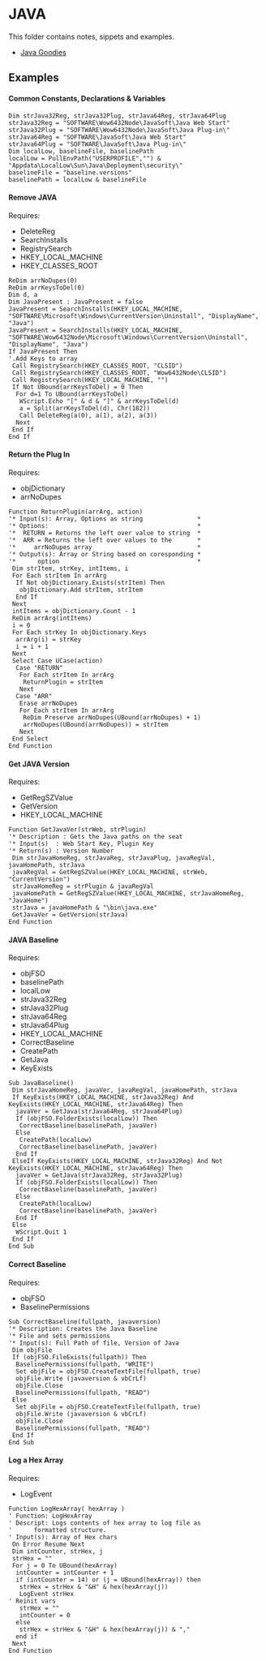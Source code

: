 # JAVA

This folder contains notes, sippets and examples.

- [Java Goodies](http://www.javagoodies.com/)  
## Examples

#### Common Constants, Declarations & Variables
```vbscript
Dim strJava32Reg, strJava32Plug, strJava64Reg, strJava64Plug
strJava32Reg = "SOFTWARE\Wow6432Node\JavaSoft\Java Web Start"
strJava32Plug = "SOFTWARE\Wow6432Node\JavaSoft\Java Plug-in\"  
strJava64Reg = "SOFTWARE\JavaSoft\Java Web Start"
strJava64Plug = "SOFTWARE\JavaSoft\Java Plug-in\"
Dim localLow, baselineFile, baselinePath
localLow = PullEnvPath("USERPROFILE","") & "Appdata\LocalLow\Sun\Java\Deployment\security\"
baselineFile = "baseline.versions"
baselinePath = localLow & baselineFile
```

#### Remove JAVA
Requires:

- DeleteReg
- SearchInstalls
- RegistrySearch
- HKEY_LOCAL_MACHINE
- HKEY_CLASSES_ROOT

```vbscript
ReDim arrNoDupes(0)
ReDim arrKeysToDel(0)
Dim d, a
Dim JavaPresent : JavaPresent = false
JavaPresent = SearchInstalls(HKEY_LOCAL_MACHINE, "SOFTWARE\Microsoft\Windows\CurrentVersion\Uninstall", "DisplayName", "Java")
JavaPresent = SearchInstalls(HKEY_LOCAL_MACHINE, "SOFTWARE\Wow6432Node\Microsoft\Windows\CurrentVersion\Uninstall", "DisplayName", "Java")
If JavaPresent Then
'.Add Keys to array
 Call RegistrySearch(HKEY_CLASSES_ROOT, "CLSID")
 Call RegistrySearch(HKEY_CLASSES_ROOT, "Wow6432Node\CLSID")
 Call RegistrySearch(HKEY_LOCAL_MACHINE, "")
 If Not UBound(arrKeysToDel) = 0 Then
  For d=1 To UBound(arrKeysToDel)
   WScript.Echo "[" & d & "]" & arrKeysToDel(d)
   a = Split(arrKeysToDel(d), Chr(182))
   Call DeleteReg(a(0), a(1), a(2), a(3))
  Next
 End If
End If
```

#### Return the Plug In
Requires:

- objDictionary
- arrNoDupes

```vbscript
Function ReturnPlugin(arrArg, action)
'* Input(s): Array, Options as string               *
'* Options:                                         *
'*  RETURN = Returns the left over value to string  *
'*  ARR = Returns the left over values to the       *
'*     arrNoDupes array                             *
'* Output(s): Array or String based on coresponding *
'*      option                                      *
 Dim strItem, strKey, intItems, i
 For Each strItem In arrArg
  If Not objDictionary.Exists(strItem) Then
   objDictionary.Add strItem, strItem  
  End If
 Next
 intItems = objDictionary.Count - 1
 ReDim arrArg(intItems)
 i = 0
 For Each strKey In objDictionary.Keys
  arrArg(i) = strKey
  i = i + 1
 Next
 Select Case UCase(action)
  Case "RETURN"
   For Each strItem In arrArg
    ReturnPlugin = strItem
   Next
  Case "ARR"
   Erase arrNoDupes
   For Each strItem In arrArg
    ReDim Preserve arrNoDupes(UBound(arrNoDupes) + 1)
    arrNoDupes(UBound(arrNoDupes)) = strItem
   Next
 End Select
End Function
```

#### Get JAVA Version
Requires:

- GetRegSZValue
- GetVersion
- HKEY_LOCAL_MACHINE

```vbscript
Function GetJavaVer(strWeb, strPlugin)
'* Description : Gets the Java paths on the seat
'* Input(s)  : Web Start Key, Plugin Key
'* Return(s) : Version Number
 Dim strJavaHomeReg, strJavaReg, strJavaPlug, javaRegVal, javaHomePath, strJava
 javaRegVal = GetRegSZValue(HKEY_LOCAL_MACHINE, strWeb, "CurrentVersion")
 strJavaHomeReg = strPlugin & javaRegVal
 javaHomePath = GetRegSZValue(HKEY_LOCAL_MACHINE, strJavaHomeReg, "JavaHome")
 strJava = javaHomePath & "\bin\java.exe"
 GetJavaVer = GetVersion(strJava)
End Function
```

#### JAVA Baseline
Requires:

- objFSO
- baselinePath 
- localLow
- strJava32Reg
- strJava32Plug
- strJava64Reg
- strJava64Plug
- HKEY_LOCAL_MACHINE
- CorrectBaseline
- CreatePath
- GetJava
- KeyExists

```vbscript
Sub JavaBaseline()
 Dim strJavaHomeReg, javaVer, javaRegVal, javaHomePath, strJava
 If KeyExists(HKEY_LOCAL_MACHINE, strJava32Reg) And KeyExists(HKEY_LOCAL_MACHINE, strJava64Reg) Then
  javaVer = GetJava(strJava64Reg, strJava64Plug)
  If (objFSO.FolderExists(localLow)) Then
   CorrectBaseline(baselinePath, javaVer)
  Else
   CreatePath(localLow)
   CorrectBaseline(baselinePath, javaVer)
  End If  
 ElseIf KeyExists(HKEY_LOCAL_MACHINE, strJava32Reg) And Not KeyExists(HKEY_LOCAL_MACHINE, strJava64Reg) Then
  javaVer = GetJava(strJava32Reg, strJava32Plug)
  If (objFSO.FolderExists(localLow)) Then
   CorrectBaseline(baselinePath, javaVer)
  Else
   CreatePath(localLow)
   CorrectBaseline(baselinePath, javaVer)
  End If  
 Else
  WScript.Quit 1
 End If
End Sub
```

#### Correct Baseline
Requires:

- objFSO
- BaselinePermissions

```vbscript
Sub CorrectBaseline(fullpath, javaversion)
'* Description: Creates the Java Baseline 
'* File and sets permissions
'* Input(s): Full Path of file, Version of Java
 Dim objFile
 If (objFSO.FileExists(fullpath)) Then
  BaselinePermissions(fullpath, "WRITE")
  Set objFile = objFSO.CreateTextFile(fullpath, true)
  objFile.Write (javaversion & vbCrLf)
  objFile.Close
  BaselinePermissions(fullpath, "READ")
 Else
  Set objFile = objFSO.CreateTextFile(fullpath, true)
  objFile.Write (javaversion & vbCrLf)
  objFile.Close
  BaselinePermissions(fullpath, "READ")
 End If
End Sub
```

#### Log a Hex Array
Requires:

- LogEvent

```vbscript
Function LogHexArray( hexArray )
' Function: LogHexArray
' Descript: Logs contents of hex array to log file as 
'      formatted structure.
' Input(s): Array of Hex chars 
 On Error Resume Next
 Dim intCounter, strHex, j
 strHex = ""
 For j = 0 To UBound(hexArray)
  intCounter = intCounter + 1
  if (intCounter = 14) or (j = UBound(hexArray)) then
   strHex = strHex & "&H" & hex(hexArray(j))
   LogEvent strHex
' Reinit vars
   strHex = ""
   intCounter = 0 
  else
   strHex = strHex & "&H" & hex(hexArray(j)) & "," 
  end if 
 Next
End Function
```

